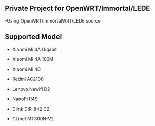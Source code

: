 ## Private Project for OpenWRT/Immortal/LEDE

-Using OpenWRT/ImmortalWRT/LEDE source

## Supported Model

- Xiaomi Mi 4A Gigabit
- Xiaomi Mi 4A 100M
- Xiaomi Mi 4C

- Redmi AC2100
- Lenovo Newifi D2
- NanoPi R4S
- Dlink DIR-842 C2
- Gl.inet MT300N-V2
